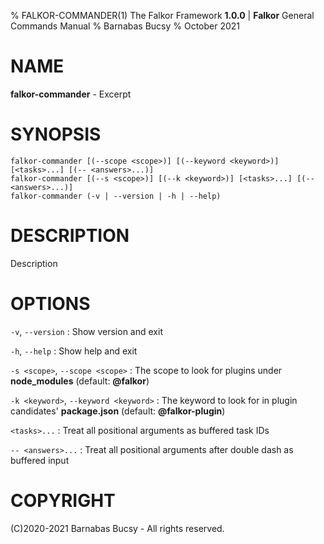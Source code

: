 % FALKOR-COMMANDER(1) The Falkor Framework **1.0.0** | **Falkor** General Commands Manual
% Barnabas Bucsy
% October 2021

# NAME

**falkor-commander** - Excerpt

# SYNOPSIS

```
falkor-commander [(--scope <scope>)] [(--keyword <keyword>)] [<tasks>...] [(-- <answers>...)]
falkor-commander [(--s <scope>)] [(--k <keyword>)] [<tasks>...] [(-- <answers>...)]
falkor-commander (-v | --version | -h | --help)
```

# DESCRIPTION

Description

# OPTIONS

`-v`, `--version`
:   Show version and exit

`-h`, `--help`
:   Show help and exit

`-s <scope>`, `--scope <scope>`
:   The scope to look for plugins under **node_modules** (default: **@falkor**)

`-k <keyword>`, `--keyword <keyword>`
:   The keyword to look for in plugin candidates' **package.json** (default: **@falkor-plugin**)

`<tasks>...`
:   Treat all positional arguments as buffered task IDs

`-- <answers>...`
:   Treat all positional arguments after double dash as buffered input

# COPYRIGHT

(C)2020-2021 Barnabas Bucsy - All rights reserved.
